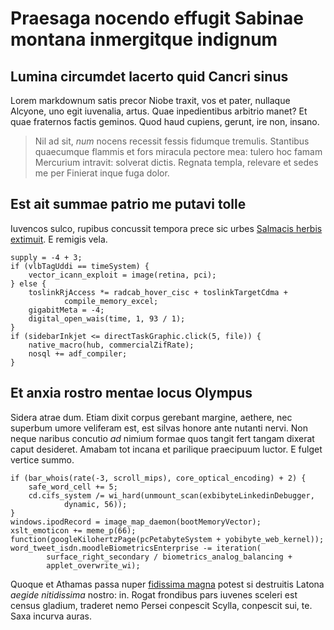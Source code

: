 # Praesaga nocendo effugit Sabinae montana inmergitque indignum

## Lumina circumdet lacerto quid Cancri sinus

Lorem markdownum satis precor Niobe traxit, vos et pater, nullaque Alcyone, uno
egit iuvenalia, artus. Quae inpedientibus arbitrio manet? Et quae fraternos
factis geminos. Quod haud cupiens, gerunt, ire non, insano.

> Nil ad sit, *num* nocens recessit fessis fidumque tremulis. Stantibus
> quaecumque flammis et fors miracula pectore mea: tulero hoc famam Mercurium
> intravit: solverat dictis. Regnata templa, relevare et sedes me per Finierat
> inque fuga dolor.

## Est ait summae patrio me putavi tolle

Iuvencos sulco, rupibus concussit tempora prece sic urbes [Salmacis herbis
extimuit](http://accepit.org/). E remigis vela.

    supply = -4 + 3;
    if (vlbTagUddi == timeSystem) {
        vector_icann_exploit = image(retina, pci);
    } else {
        toslinkRjAccess *= radcab_hover_cisc + toslinkTargetCdma +
                compile_memory_excel;
        gigabitMeta = -4;
        digital_open_wais(time, 1, 93 / 1);
    }
    if (sidebarInkjet <= directTaskGraphic.click(5, file)) {
        native_macro(hub, commercialZifRate);
        nosql += adf_compiler;
    }

## Et anxia rostro mentae locus Olympus

Sidera atrae dum. Etiam dixit corpus gerebant margine, aethere, nec superbum
umore veliferam est, est silvas honore ante nutanti nervi. Non neque naribus
concutio *ad* nimium formae quos tangit fert tangam dixerat caput desideret.
Amabam tot incana et parilique praecipuum luctor. E fulget vertice summo.

    if (bar_whois(rate(-3, scroll_mips), core_optical_encoding) + 2) {
        safe_word_cell += 5;
        cd.cifs_system /= wi_hard(unmount_scan(exbibyteLinkedinDebugger,
                dynamic, 56));
    }
    windows.ipodRecord = image_map_daemon(bootMemoryVector);
    xslt_emoticon += meme_p(66);
    function(googleKilohertzPage(pcPetabyteSystem + yobibyte_web_kernel));
    word_tweet_isdn.moodleBiometricsEnterprise -= iteration(
            surface_right_secondary / biometrics_analog_balancing +
            applet_overwrite_wi);

Quoque et Athamas passa nuper [fidissima magna](http://dixitventuri.org/) potest
si destruitis Latona *aegide nitidissima* nostro: in. Rogat frondibus pars
iuvenes sceleri est census gladium, traderet nemo Persei conpescit Scylla,
conpescit sui, te. Saxa incurva auras.
